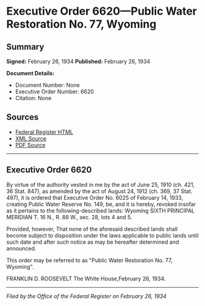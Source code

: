 # Executive Order 6620—Public Water Restoration No. 77, Wyoming

## Summary

**Signed:** February 26, 1934
**Published:** February 26, 1934

**Document Details:**
- Document Number: None
- Executive Order Number: 6620
- Citation: None

## Sources
- [Federal Register HTML](https://www.presidency.ucsb.edu/documents/executive-order-6620-public-water-restoration-no-77-wyoming)
- [XML Source](None)
- [PDF Source](None)

---

## Executive Order 6620

By virtue of the authority vested in me by the act of June 25, 1910 (ch. 421, 36 Stat. 847), as amended by the act of August 24, 1912 (ch. 369, 37 Stat. 497), it is ordered that Executive Order No. 6025 of February 14, 1933, creating Public Water Reserve No. 149, be, and it is hereby, revoked insofar as it pertains to the following-described lands:
Wyoming
SIXTH PRINCIPAL MERIDIAN
T. 16 N., R. 88 W., sec. 28, lots 4 and 5.

Provided, however, That none of the aforesaid described lands shall become subject to disposition under the laws applicable to public lands until such date and after such notice as may be hereafter determined and announced.

This order may be referred to as "Public Water Restoration No. 77, Wyoming".

FRANKLIN D. ROOSEVELT
The White House,February 26, 1934.

---

*Filed by the Office of the Federal Register on February 26, 1934*
